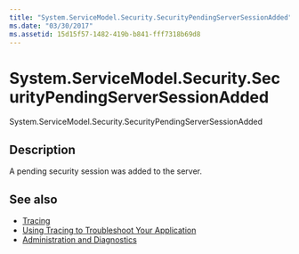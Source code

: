 ```yaml
---
title: "System.ServiceModel.Security.SecurityPendingServerSessionAdded"
ms.date: "03/30/2017"
ms.assetid: 15d15f57-1482-419b-b841-fff7318b69d8
---
```

# System.ServiceModel.Security.SecurityPendingServerSessionAdded
System.ServiceModel.Security.SecurityPendingServerSessionAdded  
  
## Description  
 A pending security session was added to the server.  
  
## See also

- [Tracing](index.md)
- [Using Tracing to Troubleshoot Your Application](using-tracing-to-troubleshoot-your-application.md)
- [Administration and Diagnostics](../index.md)
